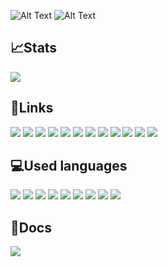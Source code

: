 ![Alt Text](https://user-images.githubusercontent.com/56048647/147860501-f043ee0e-f6e2-4ecb-8f93-f2673ed999f6.gif)
![Alt Text](https://user-images.githubusercontent.com/56048647/147860844-974225f6-312d-4960-825f-4c9f4f4ad589.gif)

## 📈Stats
[<img src="https://img.shields.io/website-up-down-green-red/http/klyntar.org.svg"/>](http://klyntar.org)


## 🔗Links
[<img src="https://img.shields.io/badge/Reddit-FF4500?style=for-the-badge&logo=reddit&logoColor=white"/>](https://www.reddit.com/r/KLYN74R/)
[<img src="https://img.shields.io/badge/Twitter-1DA1F2?style=for-the-badge&logo=twitter&logoColor=white"/>](https://twitter.com/KLYN74R)
[<img src="https://img.shields.io/badge/Medium-12100E?style=for-the-badge&logo=medium&logoColor=white"/>](https://klyntar.medium.com/)
[<img src="https://img.shields.io/badge/TikTok-000000?style=for-the-badge&logo=tiktok&logoColor=white"/>](https://www.tiktok.com/@klyn74r)
[<img src="https://img.shields.io/badge/Instagram-E4405F?style=for-the-badge&logo=instagram&logoColor=white"/>](https://www.instagram.com/klyn74r/)
[<img src="https://img.shields.io/badge/GitHub-100000?style=for-the-badge&logo=github&logoColor=white"/>](https://github.com/KLYN74R)
[<img src="https://img.shields.io/badge/Telegram-2CA5E0?style=for-the-badge&logo=telegram&logoColor=white"/>](https://t.me/KLYN74R)
[<img src="https://img.shields.io/badge/Discord-7289DA?style=for-the-badge&logo=discord&logoColor=white"/>](https://discord.gg/f7e7fCp97r)
[<img src="https://img.shields.io/badge/Tor%20site-330F63?style=for-the-badge&logoColor=white"/>](http://klyntar66kjwhyirucco6sjgyp2f7lfznelzgpjcp6oha2olzb4rlead.onion)
[<img src="https://img.shields.io/badge/YouTube-FF0000?style=for-the-badge&logo=youtube&logoColor=white"/>](https://www.youtube.com/channel/UC3TiyK40an6rQlf3BarMDoQ)
[<img src="https://img.shields.io/badge/Facebook-1877F2?style=for-the-badge&logo=facebook&logoColor=white"/>](https://www.facebook.com/KLYN74R/)
[<img src="https://img.shields.io/badge/GitLab-330F63?style=for-the-badge&logo=gitlab&logoColor=white"/>](https://gitlab.com/KLYNTAR)

## 💻Used languages
[<img src="https://img.shields.io/badge/Node.js-43853D?style=for-the-badge&logo=node.js&logoColor=white">]()
[<img src="https://img.shields.io/badge/JavaScript-F7DF1E?style=for-the-badge&logo=javascript&logoColor=black">]()
[<img src="https://img.shields.io/badge/Rust-000000?style=for-the-badge&logo=rust&logoColor=white"/>]()
[<img src="https://img.shields.io/badge/Vue.js-35495E?style=for-the-badge&logo=vue.js&logoColor=4FC08D">]()
[<img src="https://img.shields.io/badge/SOLIDITY-404D59?style=for-the-badge">]()
[<img src="https://img.shields.io/badge/Shell_Script-121011?style=for-the-badge&logo=gnu-bash&logoColor=white">]()
[<img src="https://img.shields.io/badge/Go-00ADD8?style=for-the-badge&logo=go&logoColor=white">]()
[<img src="https://img.shields.io/badge/C%2B%2B-00599C?style=for-the-badge&logo=c%2B%2B&logoColor=white">]()
[<img src="https://img.shields.io/badge/Python-3776AB?style=for-the-badge&logo=python&logoColor=white">]()

## 📃Docs
[<img src="https://img.shields.io/badge/Markdown-000000?style=for-the-badge&logo=markdown&logoColor=white">]()

